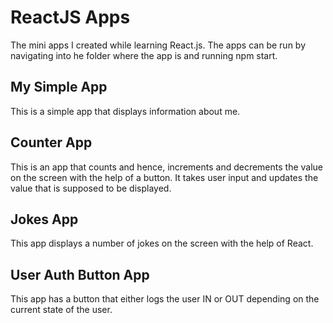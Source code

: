 # ReactJS Apps

The mini apps I created while learning React.js. The apps can be run by navigating into he folder where the app is and running npm start.

## My Simple App

This is a simple app that displays information about me. 

## Counter App

This is an app that counts and hence, increments and decrements the value on the screen with the help of a button. It takes user input and updates the value that is supposed to be displayed.

## Jokes App

This app displays a number of jokes on the screen with the help of React.

## User Auth Button App

This app has a button that either logs the user IN or OUT depending on the current state of the user.



